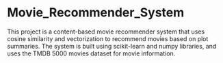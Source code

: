 # Movie_Recommender_System

This project is a content-based movie recommender system that uses cosine similarity and vectorization to recommend movies based on plot summaries.
The system is built using scikit-learn and numpy libraries, and uses the TMDB 5000 movies dataset for movie information.
